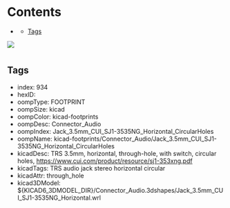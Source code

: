 



Contents
========

* [](#)
	* [Tags](#tags)
  
![][im]
# 

## Tags

- index: 934
- hexID: 
- oompType: FOOTPRINT
- oompSize: kicad
- oompColor: kicad-footprints
- oompDesc: Connector_Audio
- oompIndex: Jack_3.5mm_CUI_SJ1-3535NG_Horizontal_CircularHoles
- oompName: kicad-footprints/Connector_Audio/Jack_3.5mm_CUI_SJ1-3535NG_Horizontal_CircularHoles
- kicadDesc: TRS 3.5mm, horizontal, through-hole, with switch, circular holes, https://www.cui.com/product/resource/sj1-353xng.pdf
- kicadTags: TRS audio jack stereo horizontal circular
- kicadAttr: through_hole
- kicad3DModel: ${KICAD6_3DMODEL_DIR}/Connector_Audio.3dshapes/Jack_3.5mm_CUI_SJ1-3535NG_Horizontal.wrl



[im]: image.png
